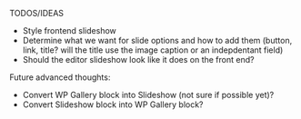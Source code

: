 TODOS/IDEAS

- Style frontend slideshow
- Determine what we want for slide options and how to add them (button, link, title? will the title use the image caption or an indepdentant field)
- Should the editor slideshow look like it does on the front end?

Future advanced thoughts:
- Convert WP Gallery block into Slideshow (not sure if possible yet)?
- Convert Slideshow block into WP Gallery block?
